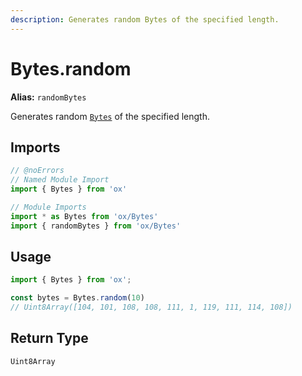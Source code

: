 ```yaml
---
description: Generates random Bytes of the specified length.
---
```


# Bytes.random 

**Alias:** `randomBytes`

Generates random [`Bytes`](/api/bytes) of the specified length.

## Imports

```ts twoslash
// @noErrors
// Named Module Import 
import { Bytes } from 'ox'

// Module Imports
import * as Bytes from 'ox/Bytes'
import { randomBytes } from 'ox/Bytes'
```

## Usage

```ts twoslash
import { Bytes } from 'ox';

const bytes = Bytes.random(10)
// Uint8Array([104, 101, 108, 108, 111, 1, 119, 111, 114, 108])
```

## Return Type

`Uint8Array`
